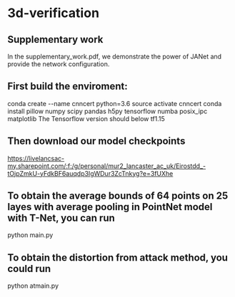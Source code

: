 # 3d-verification
## Supplementary work
In the supplementary_work.pdf, we demonstrate the power of JANet and provide the network configuration.
## First build the enviroment:

conda create --name cnncert python=3.6
source activate cnncert
conda install pillow numpy scipy pandas h5py tensorflow numba posix_ipc matplotlib
The Tensorflow version should below tf1.15
## Then download our model checkpoints
https://livelancsac-my.sharepoint.com/:f:/g/personal/mur2_lancaster_ac_uk/Eirostdd_-tOjpZmkU-yFdkBF6auqdp3IgWDur3ZcTnkyg?e=3fUXhe
## To obtain the average bounds of 64 points on 25 layes with average pooling in PointNet model with T-Net, you can run 
python main.py
## To obtain the distortion from attack method, you could run
python atmain.py
